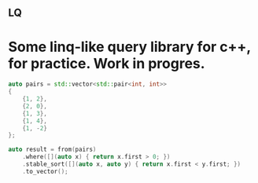 ## LQ

# Some linq-like query library for c++, for practice. Work in progres.

```cpp
auto pairs = std::vector<std::pair<int, int>>
{
    {1, 2},
    {2, 0},
    {1, 3},
    {1, 4},
    {1, -2}
};

auto result = from(pairs)
    .where([](auto x) { return x.first > 0; })
    .stable_sort([](auto x, auto y) { return x.first < y.first; })
    .to_vector();
```
